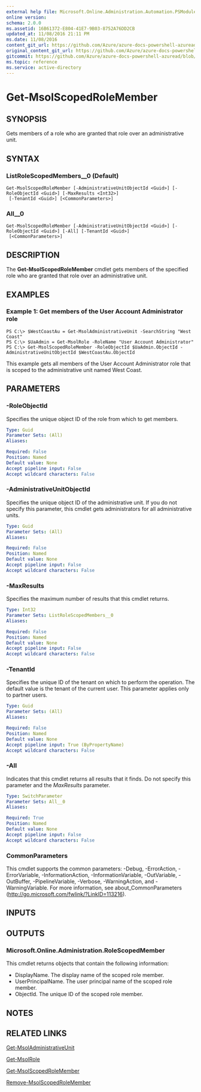 ```yaml
---
external help file: Microsoft.Online.Administration.Automation.PSModule.dll-Help.xml
online version:
schema: 2.0.0
ms.assetid: 16B61372-E804-41E7-9B03-8752A76DD2CB
updated_at: 11/08/2016 21:11 PM
ms.date: 11/08/2016
content_git_url: https://github.com/Azure/azure-docs-powershell-azuread/blob/VinceSmith-patch-5/Azure%20AD%20Cmdlets/MSOnline/v1/Get-MsolScopedRoleMember.md
original_content_git_url: https://github.com/Azure/azure-docs-powershell-azuread/blob/VinceSmith-patch-5/Azure%20AD%20Cmdlets/MSOnline/v1/Get-MsolScopedRoleMember.md
gitcommit: https://github.com/Azure/azure-docs-powershell-azuread/blob/2c57f1e6f7b36ad296f1b569969f9c974ec0e0c3
ms.topic: reference
ms.service: active-directory
---
```


# Get-MsolScopedRoleMember

## SYNOPSIS
Gets members of a role who are granted that role over an administrative unit.

## SYNTAX

### ListRoleScopedMembers__0 (Default)
```
Get-MsolScopedRoleMember [-AdministrativeUnitObjectId <Guid>] [-RoleObjectId <Guid>] [-MaxResults <Int32>]
 [-TenantId <Guid>] [<CommonParameters>]
```

### All__0
```
Get-MsolScopedRoleMember [-AdministrativeUnitObjectId <Guid>] [-RoleObjectId <Guid>] [-All] [-TenantId <Guid>]
 [<CommonParameters>]
```

## DESCRIPTION
The **Get-MsolScopedRoleMember** cmdlet gets members of the specified role who are granted that role over an administrative unit.

## EXAMPLES

### Example 1: Get members of the User Account Administrator role

```
PS C:\> $WestCoastAu = Get-MsolAdministrativeUnit -SearchString "West Coast"
PS C:\> $UaAdmin = Get-MsolRole -RoleName "User Account Administrator"
PS C:\> Get-MsolScopedRoleMember -RoleObjectId $UaAdmin.ObjectId -AdministrativeUnitObjectId $WestCoastAu.ObjectId
```
This example gets all members of the User Account Administrator role that is scoped to the administrative unit named West Coast.

## PARAMETERS

### -RoleObjectId
Specifies the unique object ID of the role from which to get members.

```yaml
Type: Guid
Parameter Sets: (All)
Aliases:

Required: False
Position: Named
Default value: None
Accept pipeline input: False
Accept wildcard characters: False
```

### -AdministrativeUnitObjectId
Specifies the unique object ID of the administrative unit.
If you do not specify this parameter, this cmdlet gets administrators for all administrative units.

```yaml
Type: Guid
Parameter Sets: (All)
Aliases:

Required: False
Position: Named
Default value: None
Accept pipeline input: False
Accept wildcard characters: False
```

### -MaxResults
Specifies the maximum number of results that this cmdlet returns.

```yaml
Type: Int32
Parameter Sets: ListRoleScopedMembers__0
Aliases:

Required: False
Position: Named
Default value: None
Accept pipeline input: False
Accept wildcard characters: False
```

### -TenantId
Specifies the unique ID of the tenant on which to perform the operation.
The default value is the tenant of the current user.
This parameter applies only to partner users.

```yaml
Type: Guid
Parameter Sets: (All)
Aliases:

Required: False
Position: Named
Default value: None
Accept pipeline input: True (ByPropertyName)
Accept wildcard characters: False
```

### -All
Indicates that this cmdlet returns all results that it finds.
Do not specify this parameter and the _MaxResults_ parameter.

```yaml
Type: SwitchParameter
Parameter Sets: All__0
Aliases:

Required: True
Position: Named
Default value: None
Accept pipeline input: False
Accept wildcard characters: False
```

### CommonParameters
This cmdlet supports the common parameters: -Debug, -ErrorAction, -ErrorVariable, -InformationAction, -InformationVariable, -OutVariable, -OutBuffer, -PipelineVariable, -Verbose, -WarningAction, and -WarningVariable. For more information, see about_CommonParameters (http://go.microsoft.com/fwlink/?LinkID=113216).

## INPUTS

## OUTPUTS

### Microsoft.Online.Administration.RoleScopedMember
This cmdlet returns objects that contain the following information:

* DisplayName. The display name of the scoped role member.
* UserPrincipalName. The user principal name of the scoped role member.
* ObjectId. The unique ID of the scoped role member.

## NOTES

## RELATED LINKS
[Get-MsolAdministrativeUnit](./Get-MsolAdministrativeUnit.md)

[Get-MsolRole](./Get-MsolRole.md)

[Get-MsolScopedRoleMember](./Get-MsolScopedRoleMember.md)

[Remove-MsolScopedRoleMember](./Remove-MsolScopedRoleMember.md)
